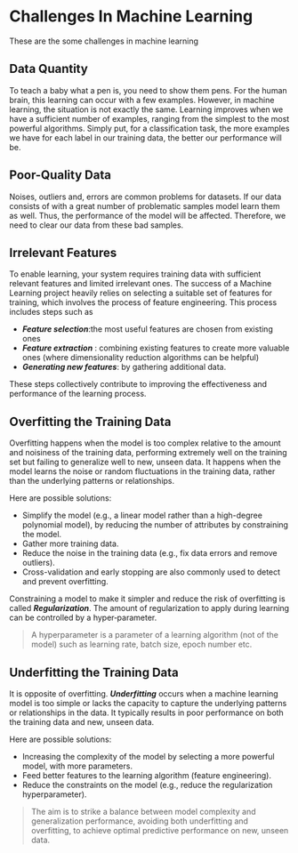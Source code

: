 # Challenges In Machine Learning

These are the some challenges in machine learning

## Data Quantity

To teach a baby what a pen is, you need to show them pens. For the human brain, this learning can occur with a few examples. However, in machine learning, the situation is not exactly the same. Learning improves when we have a sufficient number of examples, ranging from the simplest to the most powerful algorithms. Simply put, for a classification task, the more examples we have for each label in our training data, the better our performance will be.

## Poor-Quality Data

Noises, outliers and, errors are common problems for datasets. If our data consists of with a great number of problematic samples model learn them as well. Thus, the performance of the model will be affected. Therefore, we need to clear our data from these bad samples.
## Irrelevant Features
To enable learning, your system requires training data with sufficient relevant features and limited irrelevant ones. The success of a Machine Learning project heavily relies on selecting a suitable set of features for training, which involves the process of feature engineering. This process includes steps such as 
- _**Feature selection**_:the most useful features are chosen from existing ones
- _**Feature extraction**_ : combining existing features to create more valuable ones (where dimensionality reduction algorithms can be helpful)
- _**Generating new features**_: by gathering additional data. 

These steps collectively contribute to improving the effectiveness and performance of the learning process.

## Overfitting the Training Data
Overfitting happens when the model is too complex relative to the amount and noisiness of the training data, performing extremely well on the training set but failing to generalize well to new, unseen data. It happens when the model learns the noise or random fluctuations in the training data, rather than the underlying patterns or relationships. 

Here are possible solutions:
- Simplify the model  (e.g., a linear model rather than a high-degree polynomial model), by reducing the number of attributes by constraining the model.
- Gather more training data.
- Reduce the noise in the training data (e.g., fix data errors and remove outliers).
- Cross-validation and early stopping are also commonly used to detect and prevent overfitting.

Constraining a model to make it simpler and reduce the risk of overfitting is called _**Regularization**_. The amount of regularization to apply during learning can be controlled by a hyper‐parameter. 
> A hyperparameter is a parameter of a learning algorithm (not of the model) such as learning rate, batch size, epoch number etc.

## Underfitting the Training Data

It is opposite of overfitting. _**Underfitting**_ occurs when a machine learning model is too simple or lacks the capacity to capture the underlying patterns or relationships in the data. It typically results in poor performance on both the training data and new, unseen data.

Here are possible solutions:
- Increasing the complexity of the model by selecting a more powerful model, with more parameters.
- Feed better features to the learning algorithm (feature engineering).
- Reduce the constraints on the model (e.g., reduce the regularization hyperparameter).

> The aim is to strike a balance between model complexity and generalization performance, avoiding both underfitting and overfitting, to achieve optimal predictive performance on new, unseen data.